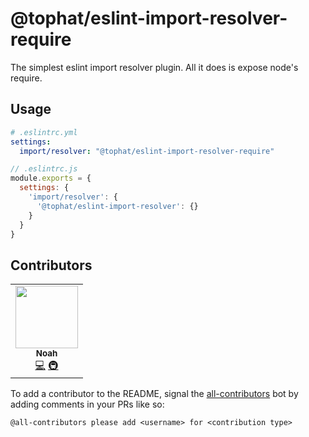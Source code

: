 # @tophat/eslint-import-resolver-require

The simplest eslint import resolver plugin. All it does is expose node's require.

## Usage

```yml
# .eslintrc.yml
settings:
  import/resolver: "@tophat/eslint-import-resolver-require"
```

```js
// .eslintrc.js
module.exports = {
  settings: {
    'import/resolver': {
      '@tophat/eslint-import-resolver': {}
    }
  }
}
```

## Contributors

<!-- ALL-CONTRIBUTORS-LIST:START - Do not remove or modify this section -->
<!-- prettier-ignore-start -->
<!-- markdownlint-disable -->
<table>
  <tr>
    <td align="center"><a href="https://noahnu.com/"><img src="https://avatars.githubusercontent.com/u/1297096?v=4?s=100" width="100px;" alt=""/><br /><sub><b>Noah</b></sub></a><br /><a href="https://github.com/tophat/eslint-import-resolver-require/commits?author=noahnu" title="Code">💻</a> <a href="#infra-noahnu" title="Infrastructure (Hosting, Build-Tools, etc)">🚇</a></td>
  </tr>
</table>

<!-- markdownlint-restore -->
<!-- prettier-ignore-end -->

<!-- ALL-CONTRIBUTORS-LIST:END -->

To add a contributor to the README, signal the [all-contributors](https://allcontributors.org/) bot by adding comments in your PRs like so:

```
@all-contributors please add <username> for <contribution type>
```
